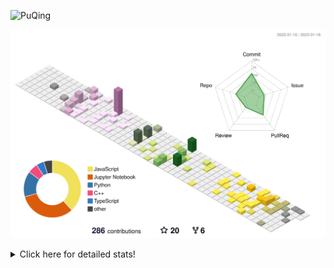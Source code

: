 ![PuQing](https://user-images.githubusercontent.com/27223114/171565019-9a56fae6-b08b-421f-99db-7e830da42371.png)

![](./profile-3d-contrib/profile-season-animate.svg)

<details>
<summary>Click here for detailed stats!</summary>

<!--START_SECTION:waka-->
**I'm a Night 🦉** 

```text
🌞 Morning    42 commits     ██░░░░░░░░░░░░░░░░░░░░░░░   10.99% 
🌆 Daytime    123 commits    ████████░░░░░░░░░░░░░░░░░   32.2% 
🌃 Evening    112 commits    ███████░░░░░░░░░░░░░░░░░░   29.32% 
🌙 Night      105 commits    ██████░░░░░░░░░░░░░░░░░░░   27.49%

```


📊 **This Week I Spent My Time On** 

```text
💬 Programming Languages: 
C++                      1 hr 25 mins        ██████████████░░░░░░░░░░░   57.19% 
Rust                     26 mins             ████░░░░░░░░░░░░░░░░░░░░░   17.76% 
JSON                     14 mins             ██░░░░░░░░░░░░░░░░░░░░░░░   9.61% 
JavaScript               10 mins             █░░░░░░░░░░░░░░░░░░░░░░░░   7.3% 
Python                   4 mins              ░░░░░░░░░░░░░░░░░░░░░░░░░   2.96%

🔥 Editors: 
VS Code                  1 hr 45 mins        █████████████████░░░░░░░░   70.77% 
CLion                    43 mins             ███████░░░░░░░░░░░░░░░░░░   29.23%

💻 Operating System: 
Mac                      1 hr 49 mins        ██████████████████░░░░░░░   73.52% 
Windows                  39 mins             ██████░░░░░░░░░░░░░░░░░░░   26.48%

```


<!--END_SECTION:waka-->
</details>
